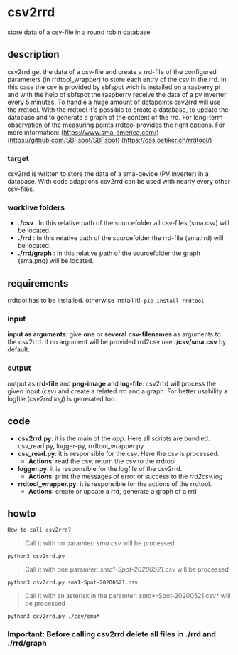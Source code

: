 # csv2rrd
store data of a csv-file in a round robin database.
## description
csv2rrd get the data of a csv-file and create a rrd-file of the configured parameters (in rrdtool_wrapper) to store each entry of the csv in the rrd. In this case the csv is provided by sbfspot wich is installed on a rasberry pi and with the help of sbfspot the raspberry receive the data of a pv inverter every 5 minutes. To handle a huge amount of datapoints csv2rrd will use the rrdtool. With the rrdtool it's possible to create a database, to update the database and to generate a graph of the content of the rrd. For long-term observation of the measuring points rrdtool provides the right options.
For more information: (https://www.sma-america.com/) (https://github.com/SBFspot/SBFspot) (https://oss.oetiker.ch/rrdtool/)
### target
csv2rrd is written to store the data of a sma-device (PV inverter) in a database. With code adaptions csv2rrd can be used with nearly every other csv-files.
### worklive folders
* **./csv** : In this relative path of the sourcefolder all csv-files (sma.csv) will be located.
* **./rrd** : In this relative path of the sourcefolder the rrd-file (sma.rrd) will be located.
* **./rrd/graph** : In this relative path of the sourcefolder the graph (sma.png) will be located.

## requirements 
rrdtool has to be installed. otherwise install it!: ```pip install rrdtool```
### input
**input as arguments**: give __one__ or __several__ **csv-filenames** as arguments to the csv2rrd. if no argument will be provided rrd2csv use __./csv/sma.csv__ by default.
### output
output as **rrd-file** and **png-image** and **log-file**: csv2rrd will process the given input (csv) and create a related rrd and a graph. For better usability a logfile (*csv2rrd.log*) is generated too.

## code
* **csv2rrd.py**: it is the main of the *app*. Here all scripts are bundled: csv_read.py, logger-py, rrdtool_wrapper.py
* **csv_read.py**: it is responsible for the csv. Here the csv is processed:
  * **Actions**: read the csv, return the csv to the rrdtool
* **logger.py**: it is responsible for the logfile of the csv2rrd.
  * **Actions**: print the messages of error or success to the *rrd2csv.log*
* **rrdtool_wrapper.py**: it is responsible for the actions of the rrdtool.
  * **Actions**: create or update a rrd, generate a graph of a rrd

## howto
`How to call csv2rrd?`
>Call it with no paramter: *sma.csv* will be processed
```
python3 csv2rrd.py
```

>Call it with one paramter: *sma1-Spot-20200521.csv* will be processed
```
python3 csv2rrd.py sma1-Spot-20200521.csv
```

>Call it with an asterisk in the paramter: *sma**-Spot-20200521.csv* will be processed
```
python3 csv2rrd.py ./csv/sma*
```

### Important: Before calling csv2rrd delete all files in ./rrd and ./rrd/graph

